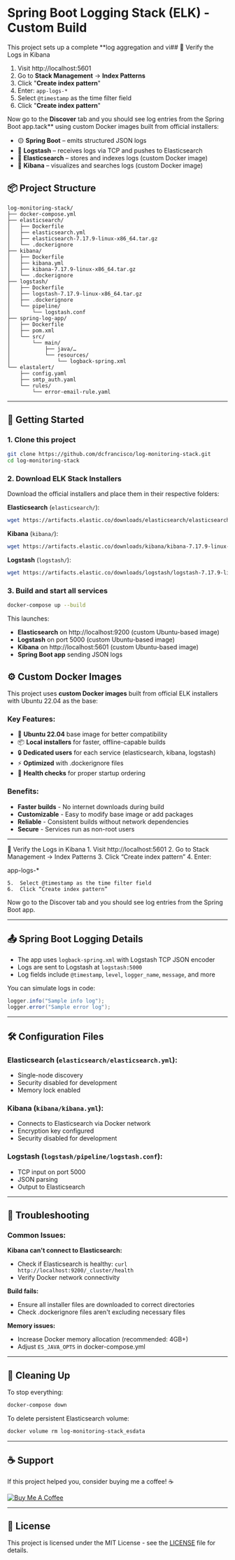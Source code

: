 # Spring Boot Logging Stack (ELK) - Custom Build

This project sets up a complete \*\*log aggregation and vi## 🧪 Verify the Logs in Kibana

1. Visit http://localhost:5601
2. Go to **Stack Management** → **Index Patterns**
3. Click "**Create index pattern**"
4. Enter: `app-logs-*`
5. Select `@timestamp` as the time filter field
6. Click "**Create index pattern**"

Now go to the **Discover** tab and you should see log entries from the Spring Boot app.tack\*\* using custom Docker images built from official installers:

- 🟡 **Spring Boot** – emits structured JSON logs
- 🔷 **Logstash** – receives logs via TCP and pushes to Elasticsearch
- 🔶 **Elasticsearch** – stores and indexes logs (custom Docker image)
- 🔵 **Kibana** – visualizes and searches logs (custom Docker image)

## 📦 Project Structure

```
log-monitoring-stack/
├── docker-compose.yml
├── elasticsearch/
│   ├── Dockerfile
│   ├── elasticsearch.yml
│   ├── elasticsearch-7.17.9-linux-x86_64.tar.gz
│   └── .dockerignore
├── kibana/
│   ├── Dockerfile
│   ├── kibana.yml
│   ├── kibana-7.17.9-linux-x86_64.tar.gz
│   └── .dockerignore
├── logstash/
│   ├── Dockerfile
│   ├── logstash-7.17.9-linux-x86_64.tar.gz
│   ├── .dockerignore
│   └── pipeline/
│       └── logstash.conf
├── spring-log-app/
│   ├── Dockerfile
│   ├── pom.xml
│   └── src/
│       └── main/
│           ├── java/…
│           └── resources/
│               └── logback-spring.xml
└── elastalert/
    ├── config.yaml
    ├── smtp_auth.yaml
    └── rules/
        └── error-email-rule.yaml
```

---

## 🚀 Getting Started

### 1. Clone this project

```bash
git clone https://github.com/dcfrancisco/log-monitoring-stack.git
cd log-monitoring-stack
```

### 2. Download ELK Stack Installers

Download the official installers and place them in their respective folders:

**Elasticsearch** (`elasticsearch/`):

```bash
wget https://artifacts.elastic.co/downloads/elasticsearch/elasticsearch-7.17.9-linux-x86_64.tar.gz -P elasticsearch/
```

**Kibana** (`kibana/`):

```bash
wget https://artifacts.elastic.co/downloads/kibana/kibana-7.17.9-linux-x86_64.tar.gz -P kibana/
```

**Logstash** (`logstash/`):

```bash
wget https://artifacts.elastic.co/downloads/logstash/logstash-7.17.9-linux-x86_64.tar.gz -P logstash/
```

### 3. Build and start all services

```bash
docker-compose up --build
```

This launches:

- **Elasticsearch** on http://localhost:9200 (custom Ubuntu-based image)
- **Logstash** on port 5000 (custom Ubuntu-based image)
- **Kibana** on http://localhost:5601 (custom Ubuntu-based image)
- **Spring Boot app** sending JSON logs

## ⚙️ Custom Docker Images

This project uses **custom Docker images** built from official ELK installers with Ubuntu 22.04 as the base:

### Key Features:

- 🐧 **Ubuntu 22.04** base image for better compatibility
- 📦 **Local installers** for faster, offline-capable builds
- 🔒 **Dedicated users** for each service (elasticsearch, kibana, logstash)
- ⚡ **Optimized** with .dockerignore files
- 🏥 **Health checks** for proper startup ordering

### Benefits:

- **Faster builds** - No internet downloads during build
- **Customizable** - Easy to modify base image or add packages
- **Reliable** - Consistent builds without network dependencies
- **Secure** - Services run as non-root users

---

🧪 Verify the Logs in Kibana 1. Visit http://localhost:5601 2. Go to Stack Management → Index Patterns 3. Click “Create index pattern” 4. Enter:

app-logs-\*

    5.	Select @timestamp as the time filter field
    6.	Click “Create index pattern”

Now go to the Discover tab and you should see log entries from the Spring Boot app.

---

## 📤 Spring Boot Logging Details

- The app uses `logback-spring.xml` with Logstash TCP JSON encoder
- Logs are sent to Logstash at `logstash:5000`
- Log fields include `@timestamp`, `level`, `logger_name`, `message`, and more

You can simulate logs in code:

```java
logger.info("Sample info log");
logger.error("Sample error log");
```

---

## 🛠️ Configuration Files

### Elasticsearch (`elasticsearch/elasticsearch.yml`):

- Single-node discovery
- Security disabled for development
- Memory lock enabled

### Kibana (`kibana/kibana.yml`):

- Connects to Elasticsearch via Docker network
- Encryption key configured
- Security disabled for development

### Logstash (`logstash/pipeline/logstash.conf`):

- TCP input on port 5000
- JSON parsing
- Output to Elasticsearch

---

## 🔧 Troubleshooting

### Common Issues:

**Kibana can't connect to Elasticsearch:**

- Check if Elasticsearch is healthy: `curl http://localhost:9200/_cluster/health`
- Verify Docker network connectivity

**Build fails:**

- Ensure all installer files are downloaded to correct directories
- Check .dockerignore files aren't excluding necessary files

**Memory issues:**

- Increase Docker memory allocation (recommended: 4GB+)
- Adjust `ES_JAVA_OPTS` in docker-compose.yml

---

## 🧹 Cleaning Up

To stop everything:

```bash
docker-compose down
```

To delete persistent Elasticsearch volume:

```bash
docker volume rm log-monitoring-stack_esdata
```

---

## ☕ Support

If this project helped you, consider buying me a coffee! ☕

[![Buy Me A Coffee](https://img.buymeacoffee.com/button-api/?text=Buy%20me%20a%20coffee&emoji=☕&slug=dcfrancisco&button_colour=FFDD00&font_colour=000000&font_family=Cookie&outline_colour=000000&coffee_colour=ffffff)](https://www.buymeacoffee.com/dcfrancisco)

---

## 📄 License

This project is licensed under the MIT License - see the [LICENSE](LICENSE) file for details.
